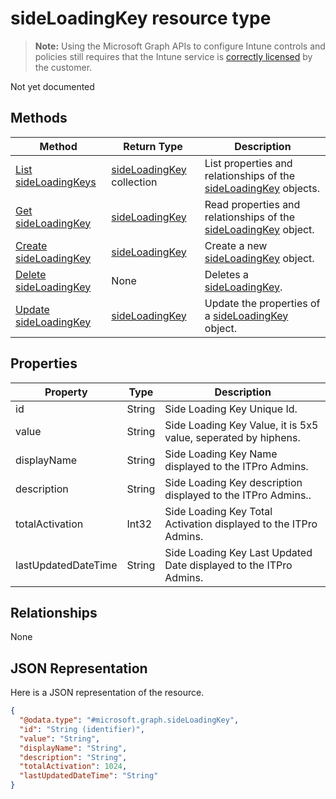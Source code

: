 ﻿# sideLoadingKey resource type

> **Note:** Using the Microsoft Graph APIs to configure Intune controls and policies still requires that the Intune service is [correctly licensed](https://go.microsoft.com/fwlink/?linkid=839381) by the customer.

Not yet documented
## Methods
|Method|Return Type|Description|
|---|---|---|
|[List sideLoadingKeys](../api/intune_onboarding_sideloadingkey_list.md)|[sideLoadingKey](../resources/intune_onboarding_sideloadingkey.md) collection|List properties and relationships of the [sideLoadingKey](../resources/intune_onboarding_sideloadingkey.md) objects.|
|[Get sideLoadingKey](../api/intune_onboarding_sideloadingkey_get.md)|[sideLoadingKey](../resources/intune_onboarding_sideloadingkey.md)|Read properties and relationships of the [sideLoadingKey](../resources/intune_onboarding_sideloadingkey.md) object.|
|[Create sideLoadingKey](../api/intune_onboarding_sideloadingkey_create.md)|[sideLoadingKey](../resources/intune_onboarding_sideloadingkey.md)|Create a new [sideLoadingKey](../resources/intune_onboarding_sideloadingkey.md) object.|
|[Delete sideLoadingKey](../api/intune_onboarding_sideloadingkey_delete.md)|None|Deletes a [sideLoadingKey](../resources/intune_onboarding_sideloadingkey.md).|
|[Update sideLoadingKey](../api/intune_onboarding_sideloadingkey_update.md)|[sideLoadingKey](../resources/intune_onboarding_sideloadingkey.md)|Update the properties of a [sideLoadingKey](../resources/intune_onboarding_sideloadingkey.md) object.|

## Properties
|Property|Type|Description|
|---|---|---|
|id|String|Side Loading Key Unique Id.|
|value|String|Side Loading Key Value, it is 5x5 value, seperated by hiphens.|
|displayName|String|Side Loading Key Name displayed to the ITPro Admins.|
|description|String|Side Loading Key description displayed to the ITPro Admins..|
|totalActivation|Int32|Side Loading Key Total Activation displayed to the ITPro Admins.|
|lastUpdatedDateTime|String|Side Loading Key Last Updated Date displayed to the ITPro Admins.|

## Relationships
None
## JSON Representation
Here is a JSON representation of the resource.
<!-- {
  "blockType": "resource",
  "keyProperty": "id",
  "@odata.type": "microsoft.graph.sideLoadingKey"
}
-->
```json
{
  "@odata.type": "#microsoft.graph.sideLoadingKey",
  "id": "String (identifier)",
  "value": "String",
  "displayName": "String",
  "description": "String",
  "totalActivation": 1024,
  "lastUpdatedDateTime": "String"
}
```



